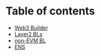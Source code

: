 # Table of contents

* [Web3 Builder](README.md)
* [Layer2 BLs](layer2-bls.md)
* [non-EVM BL](non-evm-bl.md)
* [ENS](ens.md)

